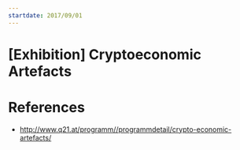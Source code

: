 ```yaml
---
startdate: 2017/09/01
---
```

# [Exhibition] Cryptoeconomic Artefacts

# References
* http://www.q21.at/programm//programmdetail/crypto-economic-artefacts/
